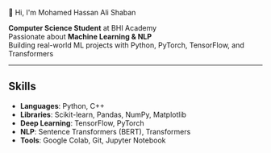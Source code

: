 👋 Hi, I'm Mohamed Hassan Ali Shaban

 **Computer Science Student** at BHI Academy  
Passionate about **Machine Learning & NLP**  
Building real-world ML projects with Python, PyTorch, TensorFlow, and Transformers

---

##  Skills
- **Languages**: Python, C++
- **Libraries**: Scikit-learn, Pandas, NumPy, Matplotlib
- **Deep Learning**: TensorFlow, PyTorch
- **NLP**: Sentence Transformers (BERT), Transformers
- **Tools**: Google Colab, Git, Jupyter Notebook


<!--
**Muhammad72d/Muhammad72d** is a ✨ _special_ ✨ repository because its `README.md` (this file) appears on your GitHub profile.

Here are some ideas to get you started:

- 🔭 I’m currently working on ...
- 🌱 I’m currently learning ...
- 👯 I’m looking to collaborate on ...
- 🤔 I’m looking for help with ...
- 💬 Ask me about ...
- 📫 How to reach me: ...
- 😄 Pronouns: ...
- ⚡ Fun fact: ...
-->
